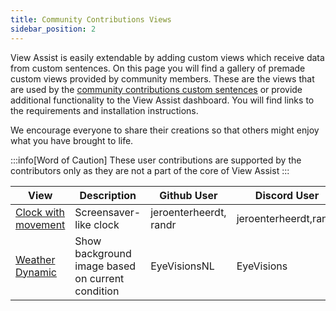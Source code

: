 ```yaml
---
title: Community Contributions Views 
sidebar_position: 2
---
```


View Assist is easily extendable by adding custom views which receive data from custom sentences. On this page you will find a gallery of premade custom views provided by community members. These are the views that are used by the [community contributions custom sentences](../cc-sentences/index.md) or provide additional functionality to the View Assist dashboard.  You will find links to the requirements and installation instructions.


We encourage everyone to share their creations so that others might enjoy what you have brought to life.



:::info[Word of Caution]
These user contributions are supported by the contributors only as they are not a part of the core of View Assist
:::

| View | Description | Github User | Discord User |
| ---- | ----------- | ----------- | ------------ |
| [Clock with movement](clock-with-movement.md) | Screensaver-like clock| jeroenterheerdt, randr | jeroenterheerdt,randr |
| [Weather Dynamic](weatherdynamic.md) | Show background image based on current condition| EyeVisionsNL | EyeVisions |
